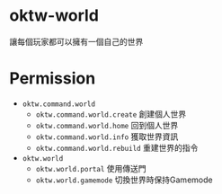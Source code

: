 # oktw-world
讓每個玩家都可以擁有一個自己的世界

# Permission
* `oktw.command.world`
  * `oktw.command.world.create` 創建個人世界
  * `oktw.command.world.home` 回到個人世界
  * `oktw.command.world.info` 獲取世界資訊
  * `oktw.command.world.rebuild` 重建世界的指令
* `oktw.world`
  * `oktw.world.portal` 使用傳送門
  * `oktw.world.gamemode` 切換世界時保持Gamemode